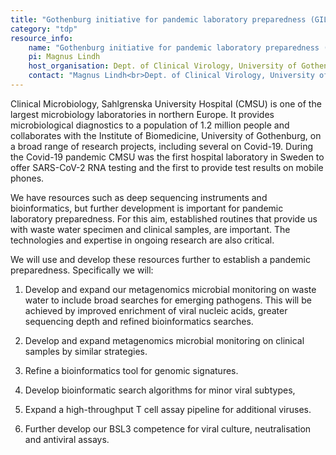 ```yaml
---
title: "Gothenburg initiative for pandemic laboratory preparedness (GILP)"
category: "tdp"
resource_info:
    name: "Gothenburg initiative for pandemic laboratory preparedness (GILP)"
    pi: Magnus Lindh
    host_organisation: Dept. of Clinical Virology, University of Gothenburg and Clinical Microbiology, Sahlgrenska University Hospital
    contact: "Magnus Lindh<br>Dept. of Clinical Virology, University of Gothenburg and Clinical Microbiology, Sahlgrenska University Hospital<br>Email: [magnus.lindh@microbio.gu.se](mailto:magnus.lindh@microbio.gu.se)"
---
```


Clinical Microbiology, Sahlgrenska University Hospital (CMSU) is one of the largest microbiology laboratories in northern Europe. It provides microbiological diagnostics to a population of 1.2 million people and collaborates with the Institute of Biomedicine, University of Gothenburg, on a broad range of research projects, including several on Covid-19. During the Covid-19 pandemic CMSU was the first hospital laboratory in Sweden to offer SARS-CoV-2 RNA testing and the first to provide test results on mobile phones.

We have resources such as deep sequencing instruments and bioinformatics, but further development is important for pandemic laboratory preparedness. For this aim, established routines that provide us with waste water specimen and clinical samples, are important. The technologies and expertise in ongoing research are also critical.

We will use and develop these resources further to establish a pandemic preparedness. Specifically we will:

1. Develop and expand our metagenomics microbial monitoring on waste water to include broad searches for emerging pathogens. This will be achieved by improved enrichment of viral nucleic acids, greater sequencing depth and refined bioinformatics searches.

2. Develop and expand metagenomics microbial monitoring on clinical samples by similar strategies.

3. Refine a bioinformatics tool for genomic signatures.

4. Develop bioinformatic search algorithms for minor viral subtypes,

5. Expand a high-throughput T cell assay pipeline for additional viruses.

6. Further develop our BSL3 competence for viral culture, neutralisation and antiviral assays.
